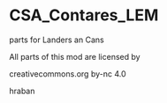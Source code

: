 # CSA_Contares_LEM

parts for Landers an Cans

All parts of this mod are licensed by 

creativecommons.org
by-nc 4.0

hraban

